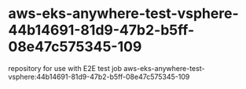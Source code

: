 # aws-eks-anywhere-test-vsphere-44b14691-81d9-47b2-b5ff-08e47c575345-109
repository for use with E2E test job aws-eks-anywhere-test-vsphere:44b14691-81d9-47b2-b5ff-08e47c575345-109
